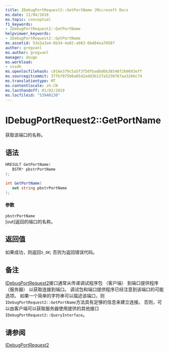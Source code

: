 ```yaml
---
title: IDebugPortRequest2::GetPortName |Microsoft Docs
ms.date: 11/04/2016
ms.topic: conceptual
f1_keywords:
- IDebugPortRequest2::GetPortName
helpviewer_keywords:
- IDebugPortRequest2::GetPortName
ms.assetid: 53e2a3a4-bb34-4a02-a983-6bd84ea70587
author: gregvanl
ms.author: gregvanl
manager: douge
ms.workload:
- vssdk
ms.openlocfilehash: c916e379c5a5f3f50fbad8d6b38548f2b0603eff
ms.sourcegitcommit: 37fb7075b0a65d2add3b137a5230767aa3266c74
ms.translationtype: MT
ms.contentlocale: zh-CN
ms.lasthandoff: 01/02/2019
ms.locfileid: "53940130"
---
```

# <a name="idebugportrequest2getportname"></a>IDebugPortRequest2::GetPortName
获取该端口的名称。  
  
## <a name="syntax"></a>语法  
  
```cpp  
HRESULT GetPortName(   
   BSTR* pbstrPortName  
);  
```  
  
```csharp  
int GetPortName(   
   out string pbstrPortName  
);  
```  
  
#### <a name="parameters"></a>参数  
 `pbstrPortName`  
 [out]返回的端口的名称。  
  
## <a name="return-value"></a>返回值  
 如果成功，则返回`S_OK`; 否则为返回错误代码。  
  
## <a name="remarks"></a>备注  
 [IDebugPortRequest2](../../../extensibility/debugger/reference/idebugportrequest2.md)接口通常从传递调试程序包 （客户端） 到端口提供程序 （服务器） 以获取连接到端口。 调试包和端口提供程序已经注意到该端口的可能选项。 如果一个简单的字符串可以描述该端口，则`IDebugPortRequest2::GetPortName`方法具有足够的信息来建立连接。 否则，可以由客户端可以获取服务器使用提供的其他接口`IDebugPortRequest2::QueryInterface`。  
  
## <a name="see-also"></a>请参阅  
 [IDebugPortRequest2](../../../extensibility/debugger/reference/idebugportrequest2.md)